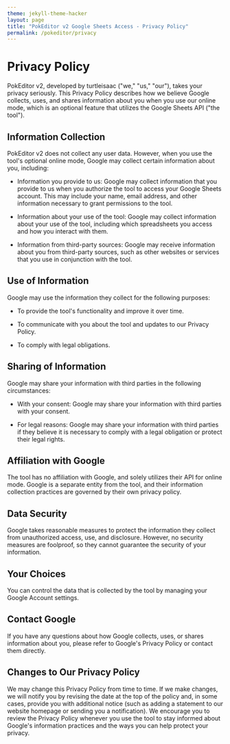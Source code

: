 ```yaml
---
theme: jekyll-theme-hacker
layout: page
title: "PokEditor v2 Google Sheets Access - Privacy Policy"
permalink: /pokeditor/privacy
---
```


# Privacy Policy

PokEditor v2, developed by turtleisaac ("we," "us," "our"), takes your privacy seriously. This Privacy Policy describes how we believe Google collects, uses, and shares information about you when you use our online mode, which is an optional feature that utilizes the Google Sheets API ("the tool").

## Information Collection

PokEditor v2 does not collect any user data. However, when you use the tool's optional online mode, Google may collect certain information about you, including:

- Information you provide to us: Google may collect information that you provide to us when you authorize the tool to access your Google Sheets account. This may include your name, email address, and other information necessary to grant permissions to the tool.

- Information about your use of the tool: Google may collect information about your use of the tool, including which spreadsheets you access and how you interact with them.

- Information from third-party sources: Google may receive information about you from third-party sources, such as other websites or services that you use in conjunction with the tool.

## Use of Information

Google may use the information they collect for the following purposes:

- To provide the tool's functionality and improve it over time.

- To communicate with you about the tool and updates to our Privacy Policy.

- To comply with legal obligations.

## Sharing of Information

Google may share your information with third parties in the following circumstances:

- With your consent: Google may share your information with third parties with your consent.

- For legal reasons: Google may share your information with third parties if they believe it is necessary to comply with a legal obligation or protect their legal rights.

## Affiliation with Google

The tool has no affiliation with Google, and solely utilizes their API for online mode. Google is a separate entity from the tool, and their information collection practices are governed by their own privacy policy.

## Data Security

Google takes reasonable measures to protect the information they collect from unauthorized access, use, and disclosure. However, no security measures are foolproof, so they cannot guarantee the security of your information.

## Your Choices

You can control the data that is collected by the tool by managing your Google Account settings.

## Contact Google

If you have any questions about how Google collects, uses, or shares information about you, please refer to Google's Privacy Policy or contact them directly.

## Changes to Our Privacy Policy

We may change this Privacy Policy from time to time. If we make changes, we will notify you by revising the date at the top of the policy and, in some cases, provide you with additional notice (such as adding a statement to our website homepage or sending you a notification). We encourage you to review the Privacy Policy whenever you use the tool to stay informed about Google's information practices and the ways you can help protect your privacy.
